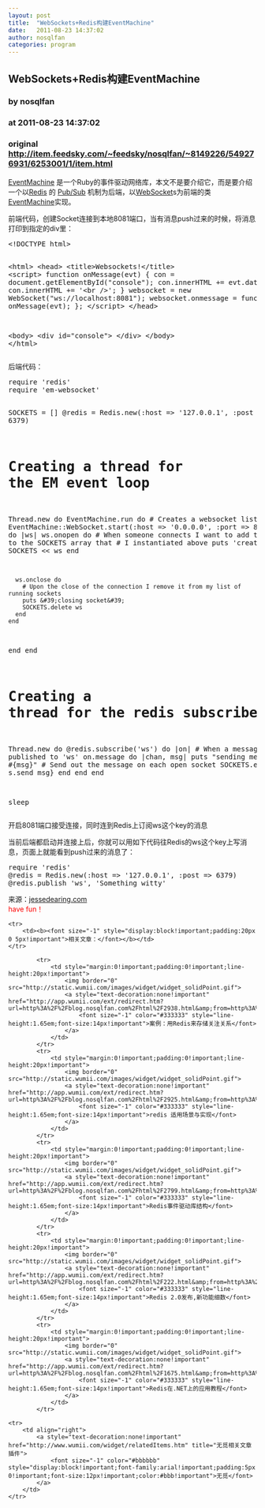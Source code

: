 ```yaml
---
layout: post
title:  "WebSockets+Redis构建EventMachine"
date:   2011-08-23 14:37:02
author: nosqlfan
categories: program
---
```


## WebSockets+Redis构建EventMachine
### by nosqlfan
### at 2011-08-23 14:37:02
### original <http://item.feedsky.com/~feedsky/nosqlfan/~8149226/549276931/6253001/1/item.html>

<p><a href="http://rubyeventmachine.com/">EventMachine</a> 是一个Ruby的事件驱动网络库，本文不是要介绍它，而是要介绍一个以<span><a href="http://blog.nosqlfan.com/tags/redis" title="查看 Redis 的全部文章">Redis</a></span> 的 <span><a href="http://blog.nosqlfan.com/tags/pubsub" title="查看 Pub/Sub 的全部文章">Pub/Sub</a></span> 机制为后端，以<span><a href="http://blog.nosqlfan.com/tags/websocket" title="查看 WebSocket 的全部文章">WebSocket</a></span>s为前端的类<span><a href="http://blog.nosqlfan.com/tags/eventmachine" title="查看 EventMachine 的全部文章">EventMachine</a></span>实现。</p>
<p>前端代码，创建Socket连接到本地8081端口，当有消息push过来的时候，将消息打印到指定的div里：</p>
<pre>&lt;!DOCTYPE html&gt;

&lt;html&gt;
&lt;head&gt;
	&lt;title&gt;Websockets!&lt;/title&gt;
	&lt;script&gt;
	function onMessage(evt) {
		con = document.getElementById(&quot;console&quot;);
		con.innerHTML += evt.data;
		con.innerHTML += &#39;&lt;br /&gt;&#39;;
	}
	websocket = new WebSocket(&quot;ws://localhost:8081&quot;);
	websocket.onmessage = function(evt) { onMessage(evt); };
	&lt;/script&gt;
&lt;/head&gt;

&lt;body&gt;
	&lt;div id=&quot;console&quot;&gt;
	&lt;/div&gt;
&lt;/body&gt;
&lt;/html&gt;</pre>
<p>后端代码：</p>
<pre>require &#39;redis&#39;
require &#39;em-websocket&#39;

SOCKETS = []
@redis = Redis.new(:host =&gt; &#39;127.0.0.1&#39;, :post =&gt; 6379)

# Creating a thread for the EM event loop
Thread.new do
  EventMachine.run do
    # Creates a websocket listener
    EventMachine::WebSocket.start(:host =&gt; &#39;0.0.0.0&#39;, :port =&gt; 8081) do |ws|
      ws.onopen do
        # When someone connects I want to add that socket to the SOCKETS array that
        # I instantiated above
        puts &#39;creating socket&#39;
        SOCKETS &lt;&lt; ws
      end

      ws.onclose do
        # Upon the close of the connection I remove it from my list of running sockets
        puts &#39;closing socket&#39;
        SOCKETS.delete ws
      end
    end
  end
end

# Creating a thread for the redis subscribe block
Thread.new do
  @redis.subscribe(&#39;ws&#39;) do |on|
    # When a message is published to &#39;ws&#39;
    on.message do |chan, msg|
     puts &quot;sending message: #{msg}&quot;
     # Send out the message on each open socket
     SOCKETS.each {|s| s.send msg}
    end
  end
end

sleep</pre>
<p>开启8081端口接受连接，同时连到Redis上订阅ws这个key的消息</p>
<p>当前后端都启动并连接上后，你就可以用如下代码往Redis的ws这个key上写消息，页面上就能看到push过来的消息了：</p>
<pre>require &#39;redis&#39;
@redis = Redis.new(:host =&gt; &#39;127.0.0.1&#39;, :post =&gt; 6379)
@redis.publish &#39;ws&#39;, &#39;Something witty&#39;</pre>
<p>来源：<a href="http://jessedearing.com/nodes/4-pubsubbin-with-redis-eventmachine-and-websockets">jessedearing.com</a><br>
<span style="color:#ff0000">have fun！</span></p>
<table cellspacing="0" cellpadding="2" border="0" width="100%" style="clear:both">
    
    <tr>
        <td><b><font size="-1" style="display:block!important;padding:20px 0 5px!important">相关文章：</font></b></td>
    </tr>
    
            <tr>
                <td style="margin:0!important;padding:0!important;line-height:20px!important">
                    <img border="0" src="http://static.wumii.com/images/widget/widget_solidPoint.gif">
                    <a style="text-decoration:none!important" href="http://app.wumii.com/ext/redirect.htm?url=http%3A%2F%2Fblog.nosqlfan.com%2Fhtml%2F2938.html&amp;from=http%3A%2F%2Fblog.nosqlfan.com%2Fhtml%2F2902.html">
                        <font size="-1" color="#333333" style="line-height:1.65em;font-size:14px!important">案例：用Redis来存储关注关系</font>
                    </a>
                </td>
            </tr>
            <tr>
                <td style="margin:0!important;padding:0!important;line-height:20px!important">
                    <img border="0" src="http://static.wumii.com/images/widget/widget_solidPoint.gif">
                    <a style="text-decoration:none!important" href="http://app.wumii.com/ext/redirect.htm?url=http%3A%2F%2Fblog.nosqlfan.com%2Fhtml%2F2925.html&amp;from=http%3A%2F%2Fblog.nosqlfan.com%2Fhtml%2F2902.html">
                        <font size="-1" color="#333333" style="line-height:1.65em;font-size:14px!important">redis 适用场景与实现</font>
                    </a>
                </td>
            </tr>
            <tr>
                <td style="margin:0!important;padding:0!important;line-height:20px!important">
                    <img border="0" src="http://static.wumii.com/images/widget/widget_solidPoint.gif">
                    <a style="text-decoration:none!important" href="http://app.wumii.com/ext/redirect.htm?url=http%3A%2F%2Fblog.nosqlfan.com%2Fhtml%2F2799.html&amp;from=http%3A%2F%2Fblog.nosqlfan.com%2Fhtml%2F2902.html">
                        <font size="-1" color="#333333" style="line-height:1.65em;font-size:14px!important">Redis事件驱动库结构</font>
                    </a>
                </td>
            </tr>
            <tr>
                <td style="margin:0!important;padding:0!important;line-height:20px!important">
                    <img border="0" src="http://static.wumii.com/images/widget/widget_solidPoint.gif">
                    <a style="text-decoration:none!important" href="http://app.wumii.com/ext/redirect.htm?url=http%3A%2F%2Fblog.nosqlfan.com%2Fhtml%2F222.html&amp;from=http%3A%2F%2Fblog.nosqlfan.com%2Fhtml%2F2902.html">
                        <font size="-1" color="#333333" style="line-height:1.65em;font-size:14px!important">Redis 2.0发布,新功能细数</font>
                    </a>
                </td>
            </tr>
            <tr>
                <td style="margin:0!important;padding:0!important;line-height:20px!important">
                    <img border="0" src="http://static.wumii.com/images/widget/widget_solidPoint.gif">
                    <a style="text-decoration:none!important" href="http://app.wumii.com/ext/redirect.htm?url=http%3A%2F%2Fblog.nosqlfan.com%2Fhtml%2F1675.html&amp;from=http%3A%2F%2Fblog.nosqlfan.com%2Fhtml%2F2902.html">
                        <font size="-1" color="#333333" style="line-height:1.65em;font-size:14px!important">Redis在.NET上的应用教程</font>
                    </a>
                </td>
            </tr>
    
    <tr>
        <td align="right">
            <a style="text-decoration:none!important" href="http://www.wumii.com/widget/relatedItems.htm" title="无觅相关文章插件">
                <font size="-1" color="#bbbbbb" style="display:block!important;font-family:arial!important;padding:5px 0!important;font-size:12px!important;color:#bbb!important">无觅</font>
            </a>
        </td>
    </tr>
</table><img src="http://www1.feedsky.com/t1/549276931/nosqlfan/feedsky/s.gif?r=http://item.feedsky.com/~feedsky/nosqlfan/~8149226/549276931/6253001/1/item.html" border="0" height="0" width="0">